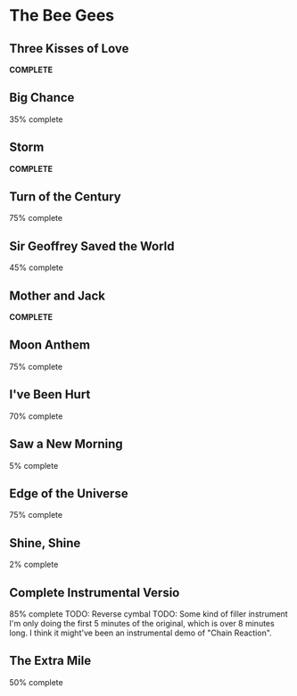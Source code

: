 # The Bee Gees

## Three Kisses of Love
**COMPLETE**

## Big Chance
35% complete

## Storm
**COMPLETE**

## Turn of the Century
75% complete

## Sir Geoffrey Saved the World
45% complete

## Mother and Jack
**COMPLETE**

## Moon Anthem
75% complete

## I've Been Hurt
70% complete

## Saw a New Morning
5% complete

## Edge of the Universe
75% complete

## Shine, Shine
2% complete

## Complete Instrumental Versio
85% complete
TODO: Reverse cymbal
TODO: Some kind of filler instrument
I'm only doing the first 5 minutes of the original, which is over 8 minutes long.
I think it might've been an instrumental demo of "Chain Reaction".

## The Extra Mile
50% complete
